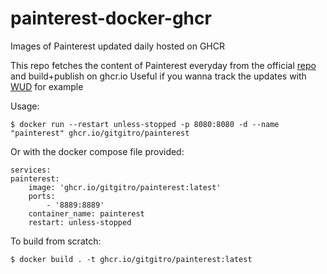 # painterest-docker-ghcr
Images of Painterest updated daily hosted on GHCR

This repo fetches the content of Painterest everyday from the official <a href="https://codeberg.org/thirtysix/painterest">repo</a> and build+publish on ghcr.io 
Useful if you wanna track the updates with <a href="https://getwud.github.io/wud/#/">WUD</a> for example

Usage:
```shell
$ docker run --restart unless-stopped -p 8080:8080 -d --name "painterest" ghcr.io/gitgitro/painterest
```

Or with the docker compose file provided:
```shell
services:
painterest:
    image: 'ghcr.io/gitgitro/painterest:latest'
    ports:
        - '8889:8889'
    container_name: painterest
    restart: unless-stopped
```

To build from scratch:
```shell
$ docker build . -t ghcr.io/gitgitro/painterest:latest
```